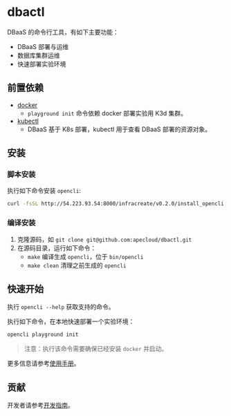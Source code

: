 # dbactl

DBaaS 的命令行工具，有如下主要功能：
* DBaaS 部署与运维
* 数据库集群运维
* 快速部署实验环境

##   前置依赖
* [docker](https://docs.docker.com/get-docker/)
  * `playground init` 命令依赖 docker 部署实验用 K3d 集群。
* [kubectl](https://kubernetes.io/docs/tasks/tools/)
  * DBaaS 基于 K8s 部署，kubectl 用于查看 DBaaS 部署的资源对象。

## 安装
### 脚本安装

执行如下命令安装 `opencli`:
```bash
curl -fsSL http://54.223.93.54:8000/infracreate/v0.2.0/install_opencli.sh | bash
```

### 编译安装

1. 克隆源码，如 `git clone git@github.com:apecloud/dbactl.git`
2. 在源码目录，运行如下命令：
   * `make` 编译生成 `opencli`，位于 `bin/opencli`
   * `make clean` 清理之前生成的 `opencli`

## 快速开始

执行 `opencli --help` 获取支持的命令。

执行如下命令，在本地快速部署一个实验环境：
```bash
opencli playground init
```
>注意：执行该命令需要确保已经安装 `docker` 并启动。

更多信息请参考[使用手册](https://infracreate.feishu.cn/wiki/wikcnwuZElgGMyaRyEqeI6W44Sd)。

## 贡献

开发者请参考[开发指南](./DEVELOPER.md)。
